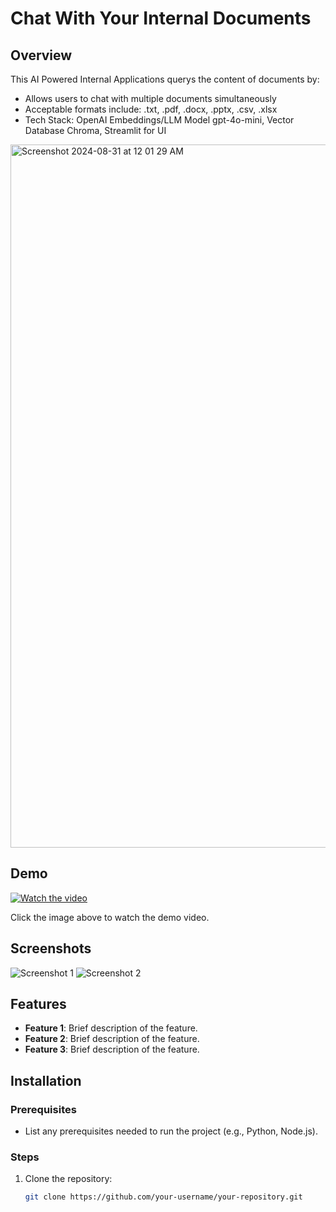 # Chat With Your Internal Documents


## Overview

This AI Powered Internal Applications querys the content of documents by:
- Allows users to chat with multiple documents simultaneously
- Acceptable formats include: .txt, .pdf, .docx, .pptx, .csv, .xlsx
- Tech Stack: OpenAI Embeddings/LLM Model gpt-4o-mini, Vector Database Chroma, Streamlit for UI

<img width="1125" alt="Screenshot 2024-08-31 at 12 01 29 AM" src="https://github.com/user-attachments/assets/13b1a246-14ee-4194-b181-682718628c70">
<br>

## Demo

[![Watch the video](path-to-thumbnail-image)](https://github.com/user-attachments/assets/c22b7111-9af9-4d4f-9490-8857befa4158) <!-- Embed a video with a clickable image -->

Click the image above to watch the demo video.

## Screenshots

![Screenshot 1](path-to-screenshot-1) <!-- Example screenshot -->
![Screenshot 2](path-to-screenshot-2)

## Features

- **Feature 1**: Brief description of the feature.
- **Feature 2**: Brief description of the feature.
- **Feature 3**: Brief description of the feature.

## Installation

### Prerequisites

- List any prerequisites needed to run the project (e.g., Python, Node.js).

### Steps

1. Clone the repository:
   ```bash
   git clone https://github.com/your-username/your-repository.git
